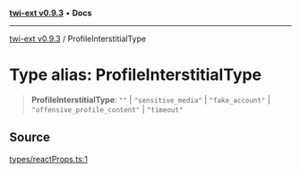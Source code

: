 [**twi-ext v0.9.3**](../README.md) • **Docs**

***

[twi-ext v0.9.3](../README.md) / ProfileInterstitialType

# Type alias: ProfileInterstitialType

> **ProfileInterstitialType**: `""` \| `"sensitive_media"` \| `"fake_account"` \| `"offensive_profile_content"` \| `"timeout"`

## Source

[types/reactProps.ts:1](https://github.com/Robot-Inventor/twi-ext/blob/6c91aae66ad634f349723b87c0eb4cc3a0f695ff/src/types/reactProps.ts#L1)
